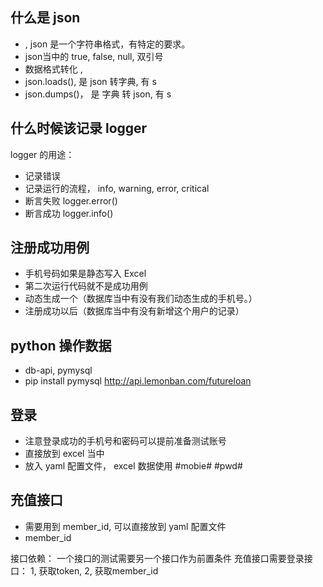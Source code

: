 ## 什么是 json
- , json 是一个字符串格式，有特定的要求。
- json当中的 true, false, null, 双引号
- 数据格式转化 ,  
- json.loads(), 是  json 转字典, 有 s
- json.dumps()， 是 字典 转 json,  有 s

## 什么时候该记录 logger
logger 的用途：
- 记录错误
- 记录运行的流程， info, warning, error, critical
- 断言失败 logger.error()
- 断言成功 logger.info()


## 注册成功用例
- 手机号码如果是静态写入 Excel
- 第二次运行代码就不是成功用例
- 动态生成一个（数据库当中有没有我们动态生成的手机号。）
- 注册成功以后（数据库当中有没有新增这个用户的记录）

## python 操作数据
- db-api,  pymysql
- pip install pymysql
http://api.lemonban.com/futureloan

## 登录
- 注意登录成功的手机号和密码可以提前准备测试账号
- 直接放到 excel 当中
- 放入 yaml 配置文件， excel 数据使用 #mobie# #pwd#


## 充值接口
- 需要用到 member_id, 可以直接放到 yaml 配置文件
- member_id

接口依赖：
一个接口的测试需要另一个接口作为前置条件
充值接口需要登录接口： 1, 获取token, 2, 获取member_id

